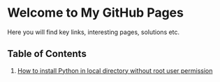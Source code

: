 # Welcome to My GitHub Pages

Here you will find key links, interesting pages, solutions etc. 

## Table of Contents
1. [How to install Python in local directory without root user permission](https://github.com/hellovimo/uvm_testbench_gen/blob/gh-pages/localpythoninstall.md)

